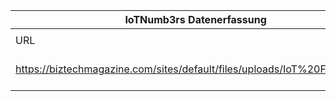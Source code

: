 |IoTNumb3rs Datenerfassung|||||||||||
| ---- | ---- | ---- | ---- | ---- | ---- | ---- | ---- | ---- | ---- | ---- |
||||||||||||
|URL|home_url|filename|device_class|device_count|market_class|market_volume|prognosis_year|publication_year|authorship_class|Dropbox folder|
|https://biztechmagazine.com/sites/default/files/uploads/IoT%20FinnTalk.jpg|https://biztechmagazine.com/article/2015/07/how-expanding-iot-will-impact-financial-services-infographic|file4_IoT20FinnTalk.jpg||||||||JinlinHolic/20181126-0000|
